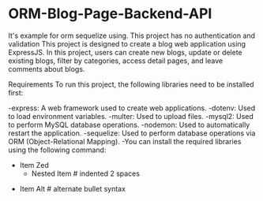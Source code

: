 # ORM-Blog-Page-Backend-API
It's example for orm sequelize using. This project has no authentication and validation
This project is designed to create a blog web application using ExpressJS. In this project, users can create new blogs, update or delete existing blogs, filter by categories, access detail pages, and leave comments about blogs.

Requirements
To run this project, the following libraries need to be installed first:

-express: A web framework used to create web applications.
-dotenv: Used to load environment variables.
-multer: Used to upload files.
-mysql2: Used to perform MySQL database operations.
-nodemon: Used to automatically restart the application.
-sequelize: Used to perform database operations via ORM (Object-Relational Mapping).
-You can install the required libraries using the following command:
- Item Zed
  - Nested Item # indented 2 spaces
* Item Alt      # alternate bullet syntax
